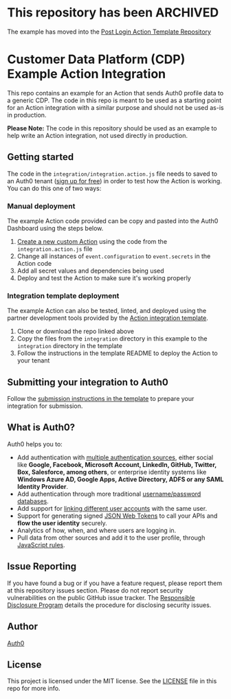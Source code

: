 # This repository has been ARCHIVED
The example has moved into the [Post Login Action Template Repository](https://github.com/Auth0-Marketplace/TEMPLATE-action-post-login/tree/main/examples)

# Customer Data Platform (CDP) Example Action Integration

This repo contains an example for an Action that sends Auth0 profile data to a generic CDP. The code in this repo is meant to be used as a starting point for an Action integration with a similar purpose and should not be used as-is in production. 

**Please Note:** The code in this repository should be used as an example to help write an Action integration, not used directly in production.

## Getting started

The code in the `integration/integration.action.js` file needs to saved to an Auth0 tenant ([sign up for free](https://auth0.com/signup)) in order to test how the Action is working. You can do this one of two ways:

### Manual deployment

The example Action code provided can be copy and pasted into the Auth0 Dashboard using the steps below. 

1. [Create a new custom Action](https://auth0.com/docs/customize/actions/write-your-first-action) using the code from the `integration.action.js` file
1. Change all instances of `event.configuration` to `event.secrets` in the Action code
1. Add all secret values and dependencies being used
1. Deploy and test the Action to make sure it's working properly

### Integration template deployment

The example Action can also be tested, linted, and deployed using the partner development tools provided by the [Action integration template](https://github.com/Auth0-Marketplace/TEMPLATE-action-post-login).

1. Clone or download the repo linked above
1. Copy the files from the `integration` directory in this example to the `integration` directory in the template
1. Follow the instructions in the template README to deploy the Action to your tenant

## Submitting your integration to Auth0

Follow the [submission instructions in the template](https://github.com/Auth0-Marketplace/TEMPLATE-action-post-login#submit-for-review) to prepare your integration for submission. 

## What is Auth0?

Auth0 helps you to:

* Add authentication with [multiple authentication sources](https://auth0.com/docs/identityproviders), either social like **Google, Facebook, Microsoft Account, LinkedIn, GitHub, Twitter, Box, Salesforce, among others**, or enterprise identity systems like **Windows Azure AD, Google Apps, Active Directory, ADFS or any SAML Identity Provider**.
* Add authentication through more traditional [username/password databases](https://auth0.com/docs/connections/database/custom-db).
* Add support for [linking different user accounts](https://auth0.com/docs/link-accounts) with the same user.
* Support for generating signed [JSON Web Tokens](https://auth0.com/docs/jwt) to call your APIs and **flow the user identity** securely.
* Analytics of how, when, and where users are logging in.
* Pull data from other sources and add it to the user profile, through [JavaScript rules](https://auth0.com/docs/rules/current).

## Issue Reporting

If you have found a bug or if you have a feature request, please report them at this repository issues section. Please do not report security vulnerabilities on the public GitHub issue tracker. The [Responsible Disclosure Program](https://auth0.com/whitehat) details the procedure for disclosing security issues.

## Author

[Auth0](https://auth0.com)

## License

This project is licensed under the MIT license. See the [LICENSE](LICENSE) file in this repo for more info.
